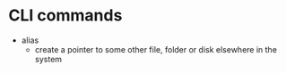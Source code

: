 # CLI commands
- alias
	- create a pointer to some other file, folder or disk elsewhere in the system
